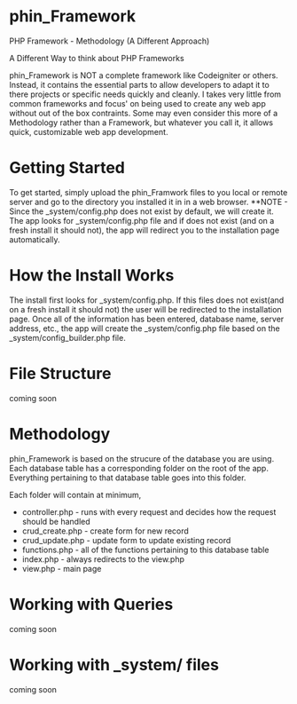 phin_Framework
==============

PHP Framework - Methodology (A Different Approach)

A Different Way to think about PHP Frameworks

phin_Framework is NOT a complete framework like Codeigniter or others.  
Instead, it contains the essential parts to allow developers to adapt it to there projects or specific needs quickly
and cleanly.  I takes very little from common frameworks and focus' on being used to create any web app without out of
the box contraints.
Some may even consider this more of a Methodology rather than a Framework, but whatever you call it, it allows quick, 
customizable web app development.

Getting Started
===============
To get started, simply upload the phin_Framwork files to you local or remote server and go to the directory
you installed it in in a web browser.
**NOTE - Since the _system/config.php does not exist by default, we will create it.  The app looks for
_system/config.php file and if does not exist (and on a fresh install it should not), the app will redirect
you to the installation page automatically.

How the Install Works
=====================
The install first looks for _system/config.php.  If this files does not exist(and on a fresh install it should not)
the user will be redirected to the installation page.
Once all of the information has been entered, database name, server address, etc., the app will create the
_system/config.php file based on the _system/config_builder.php file.

File Structure
==============
coming soon

Methodology
===========
phin_Framework is based on the strucure of the database you are using.  Each database table has a corresponding
folder on the root of the app.  Everything pertaining to that database table goes into this folder.
  
Each folder will contain at minimum, 
* controller.php - runs with every request and decides how the request should be handled
* crud_create.php - create form for new record
* crud_update.php - update form to update existing record
* functions.php - all of the functions pertaining to this database table
* index.php - always redirects to the view.php
* view.php - main page

Working with Queries
====================
coming soon

Working with _system/ files
===========================
coming soon


